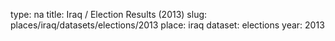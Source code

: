 type: na
title: Iraq / Election Results (2013)
slug: places/iraq/datasets/elections/2013
place: iraq
dataset: elections
year: 2013

